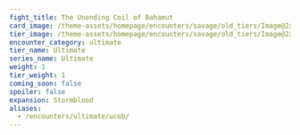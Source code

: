 ```yaml
---
fight_title: The Unending Coil of Bahamut
card_image: /theme-assets/homepage/encounters/savage/old_tiers/Image@2x.png
tier_image: /theme-assets/homepage/encounters/savage/old_tiers/Image@2x.png
encounter_category: ultimate
tier_name: Ultimate
series_name: Ultimate
weight: 1
tier_weight: 1
coming_soon: false
spoiler: false
expansion: Stormblood
aliases:
  - /encounters/ultimate/ucob/
---
```

